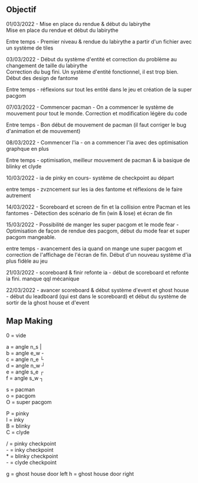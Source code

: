 ## Objectif

01/03/2022 - Mise en place du rendue & début du labirythe<br/>
Mise en place du rendue et début du labirythe

Entre temps - Premier niveau & rendue du labirythe a partir d'un fichier avec un système de tiles

03/03/2022 - Début du système d'entité et correction du problème au changement de taille du labirythe<br/>
Correction du bug fini. Un système d'entité fonctionnel, il est trop bien. Début des design de fantome

Entre temps - réflexions sur tout les entité dans le jeu et création de la super pacgom

07/03/2022 - Commencer pacman - On a commencer le système de mouvement pour tout le monde. Correction et modification légère du code

Entre temps - Bon début de mouvement de pacman (il faut corriger le bug d'animation et de mouvement)

08/03/2022 - Commencer l'ia - on a commencer l'ia avec des optimisation graphque en plus

Entre temps - optimisation, meilleur mouvement de pacman & ia basique de blinky et clyde

10/03/2022 - ia de pinky en cours- système de checkpoint au départ

entre temps - zvzncement sur les ia des fantome et réflexions de le faire autrement

14/03/2022 - Scoreboard et screen de fin et la collision entre Pacman et les fantomes - Détection des scénario de fin (win & lose) et écran de fin

15/03/2022 - Possibilité de manger les super pacgom et le mode fear - Optimisation de façon de rendue des pacgom, début du mode fear et super pacgom mangeable.

entre temps - avancement des ia quand on mange une super pacgom et correction de l'affichage de l'écran de fin. Début d'un nouveau système d'ia plus fidèle au jeu

21/03/2022 - scoreboard & finir refonte ia - début de scoreboard et refonte ia fini. manque qql mécanique

22/03/2022 - avancer scoreboard & début système d'event et ghost house - début du leadboard (qui est dans le scoreboard) et début du système de sortir de la ghost house et d'event

## Map Making

0 = vide

a = angle n_s |<br/>
b = angle e_w -<br/>
c = angle n_e └<br/>
d = angle n_w ┘<br/>
e = angle s_e ┌<br/>
f = angle s_w ┐<br/>

s = pacman<br/>
o = pacgom<br/>
O = super pacgom<br/>

P = pinky<br/>
I = inky<br/>
B = blinky<br/>
C = clyde<br/>

/ = pinky checkpoint<br/>
\- = inky checkpoint<br/> \* = blinky checkpoint<br/>
\- = clyde checkpoint<br/>

g = ghost house door left
h = ghost house door right
